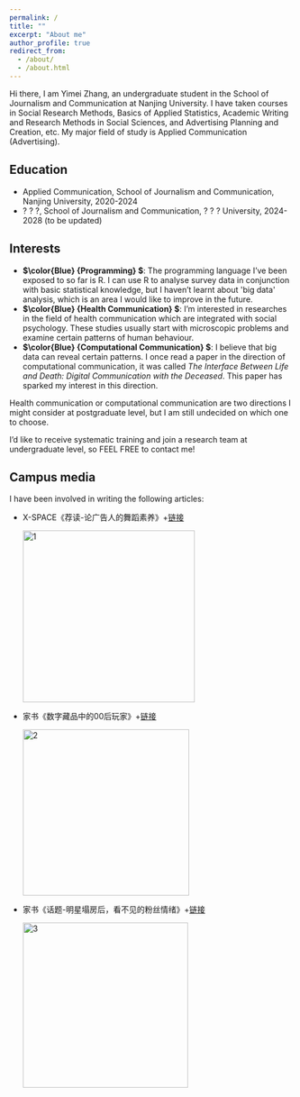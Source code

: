 ```yaml
---
permalink: /
title: ""
excerpt: "About me"
author_profile: true
redirect_from: 
  - /about/
  - /about.html
---
```



Hi there, I am Yimei Zhang, an undergraduate student in the School of Journalism and Communication at Nanjing University. I have taken courses in Social Research Methods, Basics of Applied Statistics, Academic Writing and Research Methods in Social Sciences, and Advertising Planning and Creation, etc. My major field of study is Applied Communication (Advertising).

## Education
  * Applied Communication, School of Journalism and Communication, Nanjing University, 2020-2024
  * ? ? ?, School of Journalism and Communication, ? ? ? University, 2024-2028 (to be updated)

## Interests
  * **$\color{Blue} {Programming} $**: The programming language I’ve been exposed to so far is R. I can use R to analyse survey data in conjunction with basic statistical knowledge, but I haven’t learnt about 'big data' analysis, which is an area I would like to improve in the future.
  * **$\color{Blue} {Health Communication} $**: I’m interested in researches in the field of health communication which are integrated with social psychology. These studies usually start with microscopic problems and examine certain patterns of human behaviour.
  * **$\color{Blue} {Computational Communication} $**: I believe that big data can reveal certain patterns. I once read a paper in the direction of computational communication, it was called *The Interface Between Life and Death: Digital Communication with the Deceased*. This paper has sparked my interest in this direction.

  Health communication or computational communication are two directions I might consider at postgraduate level, but I am still undecided on which one to choose.

  I’d like to receive systematic training and join a research team at undergraduate level, so FEEL FREE to contact me!

## Campus media
I have been involved in writing the following articles:
  * X-SPACE《荐读-论广告人的舞蹈素养》+[链接](https://mp.weixin.qq.com/s/5p1fRuzfzQ4VzrtsR_Pfeg)

     <img width="305" alt="1" src="https://user-images.githubusercontent.com/94979703/222375758-25ba2f7d-d61f-433e-a75d-5b0e78d0b3a0.png">
  * 家书《数字藏品中的00后玩家》+[链接](https://mp.weixin.qq.com/s/9dCHJThBi_5Wftr0px3WBA)
 
     <img width="295" alt="2" src="https://user-images.githubusercontent.com/94979703/222377847-7b6f99b0-0827-4eb2-b6f6-a506328d359e.png">
  * 家书《话题-明星塌房后，看不见的粉丝情绪》+[链接](https://mp.weixin.qq.com/s/U8Lmd87ctjWJWUhSJ78Q9w)

     <img width="293" alt="3" src="https://user-images.githubusercontent.com/94979703/222377878-1e896494-fa87-4f68-bf5f-67f6a100476a.png">
